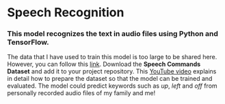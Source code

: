 # Speech Recognition
### This model recognizes the text in audio files using Python and TensorFlow. 
The data that I have used to train this model is too large to be shared here. However, you can follow this [link](https://ai.googleblog.com/2017/08/launching-speech-commands-dataset.html).
Download the **Speech Commands Dataset** and add it to your project repository. 
This [YouTube video](https://www.youtube.com/watch?v=VPJ2jazh_KI&list=PL-wATfeyAMNpCRQkKgtOZU_ykXc63oyzp&index=2) explains in detail how to prepare the dataset so that the model can be trained and evaluated. 
The model could predict keywords such as *up*, *left* and *off* from personally recorded audio files of my family and me!
